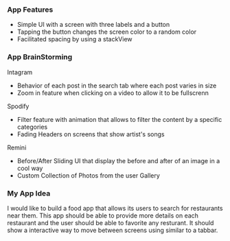 ### App Features
- Simple UI with a screen with three labels and a button
- Tapping the button changes the screen color to a random color
- Facilitated spacing by using a stackView

### App BrainStorming

Intagram
- Behavior of each post in the search tab where each post varies in size
- Zoom in feature when clicking on a video to allow it to be fullscrenn

Spodify
- Filter feature with animation that allows to filter the content by a specific categories
- Fading Headers on screens that show artist's songs

Remini
- Before/After Sliding UI that display the before and after of an image in a cool way
- Custom Collection of Photos from the user Gallery 

### My App Idea

I would like to build a food app that allows its users to search for restaurants
near them. This app should be able to provide more details on each restaurant 
and the user should be able to favorite any resturant. It should show a interactive
way to move between screens using similar to a tabbar.

